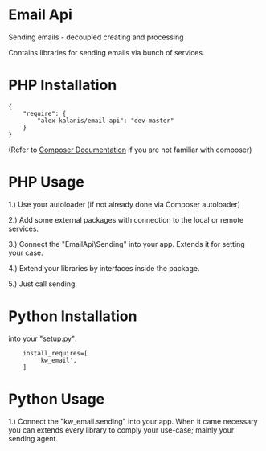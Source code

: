 # Email Api

Sending emails - decoupled creating and processing 

Contains libraries for sending emails via bunch of services.

# PHP Installation

```
{
    "require": {
        "alex-kalanis/email-api": "dev-master"
    }
}
```

(Refer to [Composer Documentation](https://github.com/composer/composer/blob/master/doc/00-intro.md#introduction) if you are not
familiar with composer)


# PHP Usage

1.) Use your autoloader (if not already done via Composer autoloader)

2.) Add some external packages with connection to the local or remote services.

3.) Connect the "EmailApi\Sending" into your app. Extends it for setting your case.

4.) Extend your libraries by interfaces inside the package.

5.) Just call sending.

# Python Installation

into your "setup.py":

```
    install_requires=[
        'kw_email',
    ]
```

# Python Usage

1.) Connect the "kw_email.sending" into your app. When it came necessary
you can extends every library to comply your use-case; mainly your sending agent.
